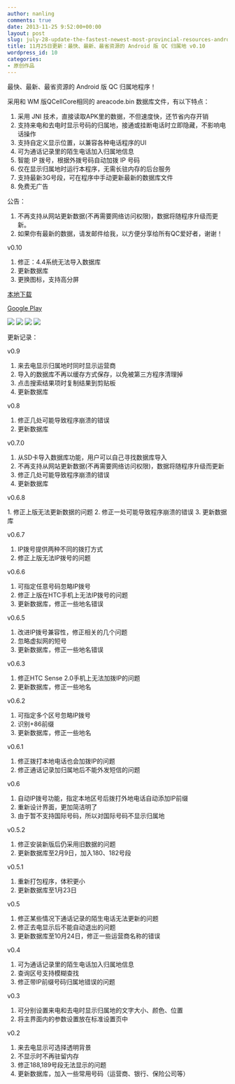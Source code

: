```yaml
---
author: nanling
comments: true
date: 2013-11-25 9:52:00+00:00
layout: post
slug: july-28-update-the-fastest-newest-most-provincial-resources-android-version-of-qc-belonging-to-v0-9-0
title: 11月25日更新：最快、最新、最省资源的 Android 版 QC 归属地 v0.10
wordpress_id: 10
categories:
- 原创作品
---
```





最快、最新、最省资源的 Android 版 QC 归属地程序！




采用和 WM 版QCellCore相同的 areacode.bin 数据库文件，有以下特点：




1. 采用 JNI 技术，直接读取APK里的数据，不但速度快，还节省内存开销
2. 支持来电和去电时显示号码的归属地，接通或挂断电话时立即隐藏，不影响电话操作
3. 支持自定义显示位置，以兼容各种电话程序的UI
4. 可为通话记录里的陌生电话加入归属地信息
5. 智能 IP 拨号，根据外拨号码自动加拨 IP 号码
6. 仅在显示归属地时运行本程序，无需长驻内存的后台服务
7. 支持最新3G号段，可在程序中手动更新最新的数据库文件
8. 免费无广告

公告：

1. 不再支持从网站更新数据(不再需要网络访问权限)，数据将随程序升级而更新。
2. 如果你有最新的数据，请发邮件给我，以方便分享给所有QC爱好者，谢谢！

v0.10

1. 修正：4.4系统无法导入数据库
2. 更新数据库
3. 更换图标，支持高分屏


[本地下载](/assets/PhoneArea_0.10.apk)

[Google Play](https://play.google.com/store/apps/details?id=com.alensw.PhoneArea)

<!-- more -->
![](/assets/qcarea/phonearea.png)
![](/assets/qcarea/setting_ip_dial.png)
![](/assets/qcarea/setting_show_calling.png)
![](/assets/qcarea/incoming_call.png)


更新记录：

v0.9

1. 来去电显示归属地时同时显示运营商
2. 导入的数据库不再以缓存方式保存，以免被第三方程序清理掉
3. 点击搜索结果项时复制结果到剪贴板
4. 更新数据库


v0.8

1. 修正几处可能导致程序崩溃的错误
2. 更新数据库

v0.7.0

1. 从SD卡导入数据库功能，用户可以自己寻找数据库导入
2. 不再支持从网站更新数据(不再需要网络访问权限)，数据将随程序升级而更新
3. 修正几处可能导致程序崩溃的错误
4. 更新数据库


v0.6.8

1. 修正上版无法更新数据的问题
2. 修正一处可能导致程序崩溃的错误
3. 更新数据库

v0.6.7

1. IP拨号提供两种不同的拨打方式
2. 修正上版无法IP拨号的问题

v0.6.6

1. 可指定任意号码忽略IP拨号
2. 修正上版在HTC手机上无法IP拨号的问题
3. 更新数据库，修正一些地名错误

v0.6.5

1. 改进IP拨号兼容性，修正相关的几个问题
2. 忽略虚拟网的短号
3. 更新数据库，修正一些地名错误

v0.6.3

1. 修正HTC Sense 2.0手机上无法加拨IP的问题
2. 更新数据库，修正一些地名

v0.6.2

1. 可指定多个区号忽略IP拨号
2. 识别+86前缀
3. 更新数据库，修正一些地名

v0.6.1

1. 修正拨打本地电话也会加拨IP的问题
2. 修正通话记录加归属地后不能外发短信的问题

v0.6

1. 自动IP拨号功能，指定本地区号后拨打外地电话自动添加IP前缀
2. 重新设计界面，更加简洁明了
3. 由于暂不支持国际号码，所以对国际号码不显示归属地

v0.5.2

1. 修正安装新版后仍采用旧数据的问题
2. 更新数据库至2月9日，加入180、182号段

v0.5.1

1. 重新打包程序，体积更小
2. 更新数据库至1月23日

v0.5

1. 修正某些情况下通话记录的陌生电话无法更新的问题
2. 修正去电显示后不能自动退出的问题
3. 更新数据库至10月24日，修正一些运营商名称的错误

v0.4

1. 可为通话记录里的陌生电话加入归属地信息
2. 查询区号支持模糊查找
3. 修正带IP前缀号码归属地错误的问题

v0.3

1. 可分别设置来电和去电时显示归属地的文字大小、颜色、位置
2. 将主界面内的参数设置放在标准设置页中

v0.2

1. 来去电显示可选择透明背景
2. 不显示时不再驻留内存
3. 修正188,189号段无法显示的问题
4. 更新数据库，加入一些常用号码（运营商、银行、保险公司等）

